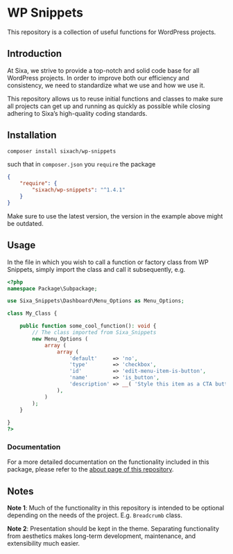 # WP Snippets

This repository is a collection of useful functions for WordPress projects.

## Introduction

At Sixa, we strive to provide a top-notch and solid code base for all WordPress projects. 
In order to improve both our efficiency and consistency, we need to standardize what we 
use and how we use it.

This repository allows us to reuse initial functions and classes to make sure all projects 
can get up and running as quickly as possible while closing adhering to Sixa’s high-quality
coding standards.

## Installation

```bash
composer install sixach/wp-snippets
```

such that in `composer.json` you `require` the package
```JSON
{
    "require": {
        "sixach/wp-snippets": "^1.4.1"
    }
}
```

Make sure to use the latest version, the version in the example above might be outdated.

## Usage

In the file in which you wish to call a function or factory class from WP Snippets, simply
import the class and call it subsequently, e.g.

```PHP
<?php
namespace Package\Subpackage;

use Sixa_Snippets\Dashboard\Menu_Options as Menu_Options;

class My_Class {

    public function some_cool_function(): void {
        // The class imported from Sixa_Snippets
        new Menu_Options (
            array (
                array (
                    'default'     => 'no',
                    'type'        => 'checkbox',
                    'id'          => 'edit-menu-item-is-button',
                    'name'        => 'is_button',
                    'description' => __( 'Style this item as a CTA button? (Top-level only)', '@@textdomain' ),
                ),
            )
        );
    }
    
}
?>
```

### Documentation

For a more detailed documentation on the functionality included in this package, please refer
to the [about page of this repository](https://sixach.github.io/wp-snippets/#/).

## Notes

**Note 1**: Much of the functionality in this repository is intended to be optional depending on the needs of the project. E.g. `Breadcrumb` class.

**Note 2**: Presentation should be kept in the theme. Separating functionality from aesthetics makes long-term development, maintenance, and extensibility much easier.